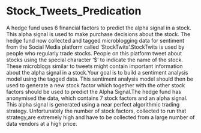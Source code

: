 # Stock_Tweets_Predication
A hedge fund uses 6 financial factors to predict the alpha signal in a stock. This alpha signal is used to make purchase decisions about the stock. The hedge fund now collected and tagged microblogging data for sentiment from the Social Media platform called ‘StockTwits’.StockTwits is used by people who regularly trade stocks. People on this platform tweet about stocks using the special character ‘$’ to indicate the name of the stock. These microblogs similar to tweets might contain important information about the alpha signal in a stock.Your goal is to build a sentiment analysis model using the tagged data. This sentiment analysis model should then be used to generate a new stock factor which together with the other stock factors should be used to predict the Alpha Signal.The hedge fund has anonymised the data, which contains 7 stock factors and an alpha signal. This alpha signal is generated using a near perfect algorithmic trading strategy. Unfortunately the number of stock factors, collected to run that strategy,are extremely high and have to be collected from a large number of data vendors at a high price.
